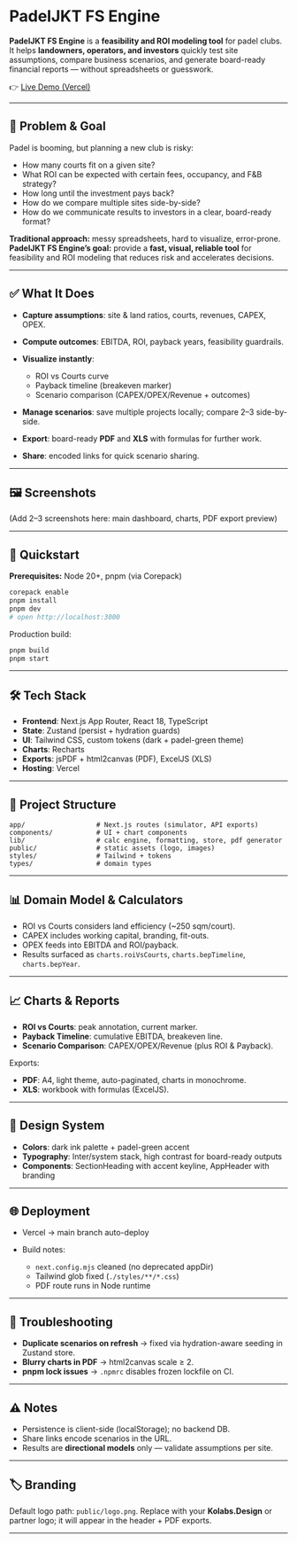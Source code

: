 # PadelJKT FS Engine

**PadelJKT FS Engine** is a **feasibility and ROI modeling tool** for padel clubs.
It helps **landowners, operators, and investors** quickly test site assumptions, compare business scenarios, and generate board-ready financial reports — without spreadsheets or guesswork.

👉 [Live Demo (Vercel)](https://padeljkt-sept05.vercel.app/simulator/sample)

---

## 🎯 Problem & Goal

Padel is booming, but planning a new club is risky:

* How many courts fit on a given site?
* What ROI can be expected with certain fees, occupancy, and F\&B strategy?
* How long until the investment pays back?
* How do we compare multiple sites side-by-side?
* How do we communicate results to investors in a clear, board-ready format?

**Traditional approach:** messy spreadsheets, hard to visualize, error-prone.
**PadelJKT FS Engine’s goal:** provide a **fast, visual, reliable tool** for feasibility and ROI modeling that reduces risk and accelerates decisions.

---

## ✅ What It Does

* **Capture assumptions**: site & land ratios, courts, revenues, CAPEX, OPEX.
* **Compute outcomes**: EBITDA, ROI, payback years, feasibility guardrails.
* **Visualize instantly**:

  * ROI vs Courts curve
  * Payback timeline (breakeven marker)
  * Scenario comparison (CAPEX/OPEX/Revenue + outcomes)
* **Manage scenarios**: save multiple projects locally; compare 2–3 side-by-side.
* **Export**: board-ready **PDF** and **XLS** with formulas for further work.
* **Share**: encoded links for quick scenario sharing.

---

## 🖼 Screenshots

(Add 2–3 screenshots here: main dashboard, charts, PDF export preview)

---

## 🚀 Quickstart

**Prerequisites:** Node 20+, pnpm (via Corepack)

```bash
corepack enable
pnpm install
pnpm dev
# open http://localhost:3000
```

Production build:

```bash
pnpm build
pnpm start
```

---

## 🛠 Tech Stack

* **Frontend**: Next.js App Router, React 18, TypeScript
* **State**: Zustand (persist + hydration guards)
* **UI**: Tailwind CSS, custom tokens (dark + padel-green theme)
* **Charts**: Recharts
* **Exports**: jsPDF + html2canvas (PDF), ExcelJS (XLS)
* **Hosting**: Vercel

---

## 📂 Project Structure

```
app/                  # Next.js routes (simulator, API exports)
components/           # UI + chart components
lib/                  # calc engine, formatting, store, pdf generator
public/               # static assets (logo, images)
styles/               # Tailwind + tokens
types/                # domain types
```

---

## 📊 Domain Model & Calculators

* ROI vs Courts considers land efficiency (\~250 sqm/court).
* CAPEX includes working capital, branding, fit-outs.
* OPEX feeds into EBITDA and ROI/payback.
* Results surfaced as `charts.roiVsCourts`, `charts.bepTimeline`, `charts.bepYear`.

---

## 📈 Charts & Reports

* **ROI vs Courts**: peak annotation, current marker.
* **Payback Timeline**: cumulative EBITDA, breakeven line.
* **Scenario Comparison**: CAPEX/OPEX/Revenue (plus ROI & Payback).

Exports:

* **PDF**: A4, light theme, auto-paginated, charts in monochrome.
* **XLS**: workbook with formulas (ExcelJS).

---

## 🎨 Design System

* **Colors**: dark ink palette + padel-green accent
* **Typography**: Inter/system stack, high contrast for board-ready outputs
* **Components**: SectionHeading with accent keyline, AppHeader with branding

---

## 🌐 Deployment

* Vercel → main branch auto-deploy
* Build notes:

  * `next.config.mjs` cleaned (no deprecated appDir)
  * Tailwind glob fixed (`./styles/**/*.css`)
  * PDF route runs in Node runtime

---

## 🐛 Troubleshooting

* **Duplicate scenarios on refresh** → fixed via hydration-aware seeding in Zustand store.
* **Blurry charts in PDF** → html2canvas scale ≥ 2.
* **pnpm lock issues** → `.npmrc` disables frozen lockfile on CI.

---

## ⚠️ Notes

* Persistence is client-side (localStorage); no backend DB.
* Share links encode scenarios in the URL.
* Results are **directional models** only — validate assumptions per site.

---

## 🏷 Branding

Default logo path: `public/logo.png`.
Replace with your **Kolabs.Design** or partner logo; it will appear in the header + PDF exports.

---

